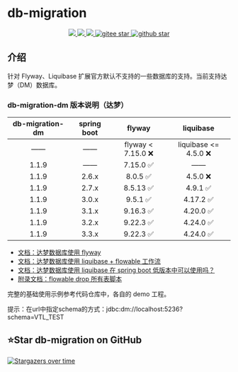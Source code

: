 # db-migration
<p align="center">
    <a target="_blank" href="https://search.maven.org/search?q=g:%22com.github.mengweijin%22%20AND%20a:%22db-migration-dm%22">
        <img src="https://img.shields.io/maven-central/v/com.github.mengweijin/db-migration-dm" />
    </a>
	<a target="_blank" href="https://github.com/mengweijin/db-migration/blob/master/LICENSE">
		<img src="https://img.shields.io/badge/license-Apache2.0-blue.svg" />
	</a>
	<a target="_blank" href="https://www.oracle.com/technetwork/java/javase/downloads/index.html">
		<img src="https://img.shields.io/badge/JDK-8+-green.svg" />
	</a>
	<a target="_blank" href="https://gitee.com/mengweijin/db-migration/stargazers">
		<img src="https://gitee.com/mengweijin/db-migration/badge/star.svg?theme=dark" alt='gitee star'/>
	</a>
	<a target="_blank" href='https://github.com/mengweijin/db-migration'>
		<img src="https://img.shields.io/github/stars/mengweijin/db-migration.svg?style=social" alt="github star"/>
	</a>
</p>

## 介绍
针对 Flyway、Liquibase 扩展官方默认不支持的一些数据库的支持。当前支持达梦（DM）数据库。

### db-migration-dm 版本说明（达梦）
| db-migration-dm | spring boot |      flyway       |      liquibase       |
|:---------------:|:-----------:|:-----------------:|:--------------------:|
|       ——        |     ——      | flyway < 7.15.0 ❌ | liquibase <= 4.5.0 ❌ |
|      1.1.9      |     ——      |     7.15.0 ✅      |          ——          |
|      1.1.9      |    2.6.x    |      8.0.5 ✅      |       4.5.0 ❌        |
|      1.1.9      |    2.7.x    |     8.5.13 ✅      |       4.9.1 ✅        |
|      1.1.9      |    3.0.x    |      9.5.1 ✅      |       4.17.2 ✅       |
|      1.1.9      |    3.1.x    |     9.16.3 ✅      |       4.20.0 ✅       |
|      1.1.9      |    3.2.x    |     9.22.3 ✅      |       4.24.0 ✅       |
|      1.1.9      |    3.3.x    |     9.22.3 ✅      |       4.24.0 ✅       |

* [文档：达梦数据库使用 flyway](./doc/flyway.md)
* [文档：达梦数据库使用 liquibase + flowable 工作流](./doc/liquibase.md)
* [文档：达梦数据库使用 liquibase 在 spring boot 低版本中可以使用吗？](./doc/earlier_spring_boot_versions.md)
* [附录文档：flowable drop 所有表脚本](./doc/flowable_drop_script.md)

完整的基础使用示例参考代码仓库中，各自的 demo 工程。

提示：在url中指定schema的方式：jdbc:dm://localhost:5236?schema=VTL_TEST

## ⭐Star db-migration on GitHub

[![Stargazers over time](https://starchart.cc/mengweijin/db-migration.svg)](https://starchart.cc/mengweijin/db-migration)
